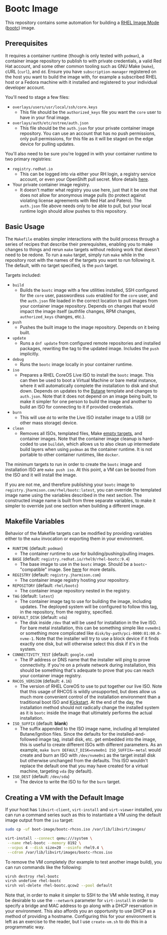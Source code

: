 Bootc Image
=========

This repository contains some automation for building a
[RHEL Image Mode](https://docs.redhat.com/en/documentation/red_hat_enterprise_linux/9/html/using_image_mode_for_rhel_to_build_deploy_and_manage_operating_systems/index)
([bootc](https://centos.github.io/centos-bootc/)) image.

Prerequisites
-------------

It requires a container runtime (though is only tested with `podman`),
a container image repository to publish to with private credentials,
a valid Red Hat account, and some other common tooling such as GNU Make
(`make`), cURL (`curl`), and `dd`. Ensure you have `subscription-manager`
registered on the host you want to build the image with, for example a
subscribed RHEL host or a Fedora machine with it installed and registered to
your individual developer account.

You'll need to stage a few files:

- `overlays/users/usr/local/ssh/core.keys`
  - This file should be the `authorized_keys` file you want the `core` user to
    have in your final image.
- `overlays/auth/etc/ostree/auth.json`
  - This file should be the `auth.json` for your private container image repository.
    You can use an account that has no push permissions, only pull permissions,
    for this file as it will be staged on the edge device for pulling updates.

You'll also need to be sure you're logged in with your container runtime to two
primary registries:

- `registry.redhat.io`
  - This can be logged into via either your RH login, a registry service
    account, or even your OpenShift pull secret.
    More details [here](https://access.redhat.com/RegistryAuthentication).
- Your private container image registry.
  - It doesn't matter what registry you use here, just that it be one that does
    not allow for anonymous image pulls (to protect against violating license
    agreements with Red Hat and Patero). The `auth.json` file above needs only
    to be able to pull, but your local runtime login should allow pushes to this
    repository.

Basic Usage
-----------

The `Makefile` enables simpler interactions with the build process through a
series of recipes that describe their prerequisites, enabling you to make
changes to things and rerun `make` targets without redoing work that doesn't
need to be redone. To run a `make` target, simply run `make` while in the
repository root with the names of the targets you want to run following it. The
default, with no target specified, is the `push` target.

Targets included:

- `build`
  - Builds the `bootc` image with a few utilities installed, SSH configured for
    the `core` user, passwordless `sudo` enabled for the `core` user, and the
    `auth.json` file loaded in the correct location to pull images from your
    container image repository. Depends on changes that would impact the image
    itself (authfile changes, RPM changes, `authorized_keys` changes, etc.).
- `push`
  - Pushes the built image to the image repository. Depends on it being built.
- `update`
  - Runs a `dnf update` from configured remote repositories and installed
    packages, rewriting the tag to the updated image. Includes the `push` implicitly.
- `debug`
  - Runs the `bootc` image locally in your container runtime.
- `iso`
  - Prepares a RHEL CoreOS Live ISO to install the `bootc` image. This can then
    be used to boot a Virtual Machine or bare metal instance, where it will
    automatically complete the installation to disk and shut down. Depends on
    updates to the [Butane](https://coreos.github.io/butane/) template and
    changes to `auth.json`. Note that it does not depend on an image being built,
    to make it simpler for one person to build the image and another to build an
    ISO for connecting to it if provided credentials.
- `burn`
  - This will use `dd` to write the Live ISO installer image to a USB (or other
    mass storage) device.
- `clean`
  - Removes all ISOs, templated files, Make
    [empty targets](https://www.gnu.org/software/make/manual/html_node/Empty-Targets.html),
    and container images. Note that the container image cleanup is hard-coded to
    use `buildah`, which allows us to also clean up intermediate build layers
    when using `podman` as the container runtime. It is not portable to other
    container runtimes, like `docker`.

The minimum targets to run in order to create the `bootc` image and installation
ISO are `make push iso`. At this point, a VM can be booted from the ISO and it
will install the image.

If you are not me, and therefore publishing your `bootc` image to
`registry.jharmison.com/rhel/bootc:latest`, you can override the templated
image name using the variables described in the next section. The constructed
image name is built from three separate variables, to make it simpler to
override just one section when building a different image.

Makefile Variables
------------------

Behavior of the Makefile targets can be modified by providing variables either to
the `make` invocation or exporting them in your environment.

- `RUNTIME` (default: `podman`)
  - The container runtime to use for building/pushing/pulling images.
- `BASE` (default: `registry.redhat.io/rhel9/rhel-bootc:9.4`)
  - The base image to use in the `bootc` image. Should be a `bootc`-"compatible"
    image. See [here](https://containers.github.io/bootc/bootc-images.html) for
    more details.
- `REGISTRY` (default: `registry.jharmison.com`)
  - The container image registry hosting your repository.
- `REPOSITORY` (default: `rhel/bootc`)
  - The container image repository nested in the registry.
- `TAG` (default: `latest`)
  - The container image tag to use for building the image, including updates.
    The deployed system will be configured to follow this tag, in the repository,
    from the registry, specified.
- `DEFAULT_DISK` (default: `vda`)
  - The disk inside `/dev` that will be used for installation in the live ISO.
    For bare metal installation, this can be something simple like `nvme0n1` or
    something more complicated like `disk/by-path/pci-0000:01:00.0-nvme-1`. Note
    that the installer will try to use a block device if it finds exactly one
    disk, but will otherwise select this disk if it's in the system.
- `CONNECTIVITY_TEST` (default: `google.com`)
  - The IP address or DNS name that the installer will ping to prove connectivity.
    If you're on a private network during installation, this should be something
    that's adequate to prove that you can reach your container image registry.
- `RHCOS_VERSION` (default: `4.16`)
  - The version of RHEL CoreOS to use to put together our live ISO. Note that
    this usage of RHCOS is wildly unsupported, but does allow us much more
    convenient control of the installation environment than a traditional boot
    ISO and
    [Kickstart](https://docs.redhat.com/en/documentation/red_hat_enterprise_linux/9/html/using_image_mode_for_rhel_to_build_deploy_and_manage_operating_systems/deploying-the-rhel-bootable-images_using-image-mode-for-rhel-to-build-deploy-and-manage-operating-systems).
    At the end of the day, the installation method should not radically change
    the installed system as it is `bootc` inside the image that ultimately
    performs the actual installation.
- `ISO_SUFFIX` (default: **blank**)
  - The suffix appended to the ISO image name, including all templated
    Butane/Ignition files. Since the defaults for the installed-and-followed
    image tag, install disk, etc. get embedded into the image, this is useful to
    create different ISOs with different parameters. As an example, `make burn
    DEFAULT_DISK=nvme0n1 ISO_SUFFIX=-metal` would create and burn an ISO with
    `/dev/nvme0n1` as the target install disk but otherwise unchanged from the
    defaults. This ISO wouldn't replace the default one that you may have created
    for a virtual machine, targeting `vda` (by default).
- `ISO_DEST` (default: `/dev/sda`)
  - The device to write the ISO to for the `burn` target.

Creating a VM with the Default Image
------------------------------------

If your host has `libvirt-client`, `virt-install` and `virt-viewer` installed,
you can run a command series such as this to instantiate a VM using the default
image output from the `iso` target:

```sh
sudo cp -uf boot-image/bootc-rhcos.iso /var/lib/libvirt/images/

virt-install --connect qemu:///system \
 --name rhel-bootc --memory 8192 \
 --vcpus 4 --disk size=20 --osinfo rhel9.4 \
 --cdrom /var/lib/libvirt/images/bootc-rhcos.iso
```

To remove the VM completely (for example to test another image build), you can
run commands like the following:

```sh
virsh destroy rhel-bootc
virsh undefine rhel-bootc
virsh vol-delete rhel-bootc.qcow2 --pool default
```

Note that, in order to make it simpler to SSH to the VM while testing, it may be
desirable to use the `--network` parameter for `virt-install` in order to specify
a bridge and MAC address to go along with a DHCP reservation in your environment.
This also affords you an opportunity to use DHCP as a method of providing a
hostname. Configuring this for your environment is left as an exercise to the
reader, but I use `create-vm.sh` to do this in a programmatic way.
